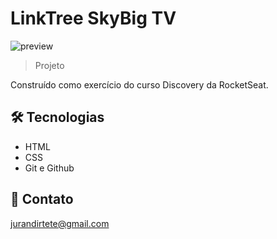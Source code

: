 # LinkTree SkyBig TV

![preview](./assets/Captura%20de%20tela%202025-10-17%20135252.png)

> Projeto

Construído como exercício do curso Discovery da RocketSeat.

## 🛠 Tecnologias

- HTML
- CSS
- Git e Github

## 💛 Contato

jurandirtete@gmail.com
